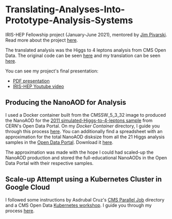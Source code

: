 # Translating-Analyses-Into-Prototype-Analysis-Systems
IRIS-HEP Fellowship project (January-June 2021), mentored by [Jim Pivarski](https://github.com/jpivarski). Read more about the project [here](https://iris-hep.org/fellows/BrianCruz.html). 


The translated analysis was the Higgs to 4 leptons analysis from CMS Open Data. The original code can be seen [here](https://github.com/cms-opendata-analyses/HiggsExample20112012/blob/master/HiggsDemoAnalyzer/src/HiggsDemoAnalyzerGit.cc) and my translation can be seen [here](https://github.com/936-BCruz/Translating-Analyses-Into-Prototype-Analysis-Systems/blob/main/Higgs%20to%204%20Leptons%20Analysis.ipynb).

You can see my project's final presentation:
* [PDF presentation](https://github.com/936-BCruz/Translating-Analyses-Into-Prototype-Analysis-Systems/blob/main/Brian_Cruz%2C%20Translating%20Analyses%20Into%20Prototype%20Analysis%20Systems.pdf)
* [IRIS-HEP Youtube video](https://www.youtube.com/watch?v=G49KILQUXjs)


## Producing the NanoAOD for Analysis

I used a Docker container built from the CMSSW_5_3_32 image to produced the NanoAOD for the [2011 simulated-Higgs-to-4-leptons sample](http://opendata.cern.ch/record/1507) 
from CERN's Open Data Portal. 
On my *Docker Container* directory, I guide you through this process [here](https://github.com/936-BCruz/Translating-Analyses-Into-Prototype-Analysis-Systems/blob/main/Docker%20Container/Producing%20the%20NanoAOD.md). 
You can additionally find a spreadsheet with an approximation for the total NanoAOD disksize from all the 21 Higgs analysis samples in the 
[Open Data Portal](http://opendata.cern.ch/record/5500). Download it [here](https://github.com/936-BCruz/Translating-Analyses-Into-Prototype-Analysis-Systems/blob/main/Docker%20Container/Disksize%20for%20Higgs%20Analysis%20samples%20NanoAODs.xlsx).

The approximation was made with the hope I could had scaled-up the NanoAOD production and stored the full-educational NanoAODs in the Open Data Portal with their respective samples.


## Scale-up Attempt using a Kubernetes Cluster in Google Cloud

I followed some instructions by Asdrubal Cruz's [CMS Parallel Job](https://github.com/asdru30/CMSParallelJobKubernetes) directory and 
a CMS Open Data [Kubernetes workshop](https://cms-opendata-workshop.github.io/workshop-lesson-kubernetes/). 
I guide you through my process [here](https://github.com/936-BCruz/Translating-Analyses-Into-Prototype-Analysis-Systems/blob/main/Kubernetes%20Cluster%20in%20Google%20Cloud/Running%20Parallel%20Workflows.md).

